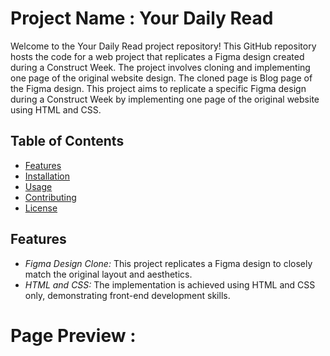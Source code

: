 # Project Name : Your Daily Read
Welcome to the Your Daily Read project repository! This GitHub repository hosts the code for a web project that replicates a Figma design created during a Construct Week. 
The project involves cloning and implementing one page of the original website design. 
The cloned page is Blog page of the Figma design.
This project aims to replicate a specific Figma design during a Construct Week by implementing one page of the original website using HTML and CSS.

## Table of Contents

- [Features](#features)
- [Installation](#installation)
- [Usage](#usage)
- [Contributing](#contributing)
- [License](#license)

## Features

- *Figma Design Clone:* This project replicates a Figma design to closely match the original layout and aesthetics.
- *HTML and CSS:* The implementation is achieved using HTML and CSS only, demonstrating front-end development skills.

# Page Preview :
<img src="" alt="">
